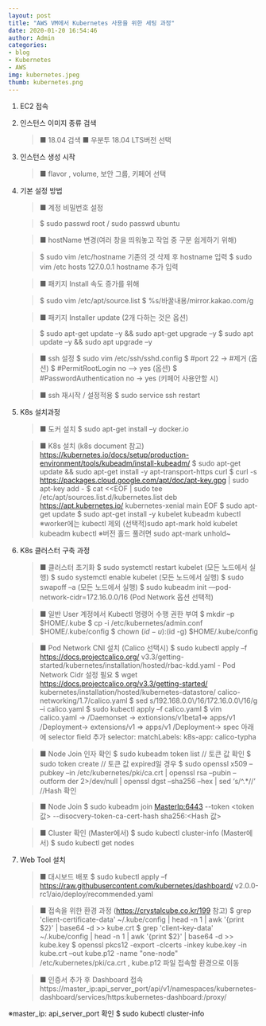 ```yaml
---
layout: post
title: "AWS VM에서 Kubernetes 사용을 위한 세팅 과정"
date: 2020-01-20 16:54:46
author: Admin
categories: 
- blog 
- Kubernetes
- AWS
img: kubernetes.jpeg
thumb: kubernetes.png
---
```


1. EC2 접속

2. 인스턴스 이미지 종류 검색 
	>■ 18.04 검색
	>■ 우분투 18.04 LTS버전 선택

3. 인스턴스 생성 시작
	>■ flavor , volume, 보안 그룹, 키페어 선택
<!--more-->
4. 기본 설정 방법
	>■ 계정 비밀번호 설정

	>	$ sudo passwd root / sudo passwd ubuntu
	
	>■ hostName 변경(여러 창을 띄워놓고 작업 중 구분 쉽게하기 위해)

	>	$ sudo vim /etc/hostname	기존의 것 삭제 후 hostname 입력
	>	$ sudo vim /etc hosts		127.0.0.1 hostname 추가 입력
	
	>■ 패키지 Install 속도 증가를 위해

	>	$ sudo vim /etc/apt/source.list
	>	$ %s/바꿀내용/mirror.kakao.com/g

	>■ 패키지 Installer update (2개 다하는 것은 옵션)
	
	>	$ sudo apt-get update –y && sudo apt-get upgrade –y
	>	$ sudo apt update –y && sudo apt upgrade –y

	>■ ssh 설정
	>	$ sudo vim /etc/ssh/sshd.config
	>	$ #port 22 -> #제거 (옵션)
	>	$ #PermitRootLogin no –> yes (옵션)
	>	$ #PasswordAuthentication no  -> yes (키페어 사용안할 시)

	>■ ssh 재시작 / 설정적용
	>	$ sudo service ssh restart

5. K8s 설치과정 
	>■ 도커 설치
	>	$ sudo apt-get install –y docker.io
	
	>■ K8s 설치 (k8s document 참고) 
	> 	https://kubernetes.io/docs/setup/production-environment/tools/kubeadm/install-kubeadm/
	>	$ sudo apt-get update && sudo apt-get install -y apt-transport-https curl
	>	$ curl -s https://packages.cloud.google.com/apt/doc/apt-key.gpg | sudo 		apt-key add -
	>	$ cat <<EOF | sudo tee /etc/apt/sources.list.d/kubernetes.list
	>	  deb https://apt.kubernetes.io/ kubernetes-xenial main
	>     EOF
	>	$ sudo apt-get update
	>	$ sudo apt-get install -y kubelet kubeadm kubectl 
		※worker에는 kubectl 제외
	(선택적)sudo apt-mark hold kubelet kubeadm kubectl
		※버전 홀드 풀려면 sudo apt-mark unhold~
	
6. K8s 클러스터 구축 과정
	>■ 클러스터 초기화
		$ sudo systemctl restart kubelet (모든 노드에서 실행)
		$ sudo systemctl enable kubelet (모든 노드에서 실행)
		$ sudo swapoff –a (모든 노드에서 실행)
		$ sudo kubeadm init —pod-network-cidr=172.16.0.0/16
			(Pod Network 옵션 선택적)

	>■ 일반 User 계정에서 Kubectl 명령어 수행 권한 부여
		$ mkdir –p $HOME/.kube
		$ cp -i /etc/kubernetes/admin.conf $HOME/.kube/config
		$ chown $(id -u):$(id -g) $HOME/.kube/config

	>■ Pod Network CNI 설치 (Calico 선택시)
		$ sudo kubectl apply –f 	https://docs.projectcalico.org/
		v3.3/getting-started/kubernetes/installation/hosted/rbac-kdd.yaml		- Pod Network Cidr 설정 필요
		$ wget https://docs.projectcalico.org/v3.3/getting-started/
		kubernetes/installation/hosted/kubernetes-datastore/
		calico-networking/1.7/calico.yaml
		$ sed s/192.168.0.0\\/16/172.16.0.0\\/16/g –i calico.yaml
		$ sudo kubectl apply –f calico.yaml
		$ vim calico.yaml -> /Daemonset -> extionsions/v1beta1=> apps/v1				
                /Deployment-> extensions/v1 => apps/v1
				/Deployment-> spec 아래에 selector field 추가
			selector:
			  matchLabels:
			     k8s-app: calico-typha	
	
	>■ Node Join 인자 확인
		$ sudo kubeadm token list // 토큰 값 확인
		$ sudo token create // 토큰 값 expired일 경우
		$ sudo openssl x509 –pubkey –in /etc/kubernetes/pki/ca.crt |
		openssl rsa –pubin –outform der 2>/dev/null |
		openssl dgst –sha256 –hex | sed ‘s/^.*//’	//Hash 확인
	
	>■ Node Join
		$ sudo kubeadm join <MasterIp:6443> --token <token 값> 
		--disocvery-token-ca-cert-hash sha256:<Hash 값>
	
	>■ Cluster 확인
		(Master에서) $ sudo kubectl cluster-info
		(Master에서) $ sudo kubectl get nodes 

7. Web Tool 설치
	>■ 대시보드 배포
$ sudo kubectl apply –f https://raw.githubusercontent.com/kubernetes/dashboard/
v2.0.0-rc1/aio/deploy/recommended.yaml
	
	>■ 접속을 위한 환경 과정 (https://crystalcube.co.kr/199 참고)
	$ grep 'client-certificate-data' ~/.kube/config | head -n 1 | awk '{print $2}' | base64 -d >> kube.crt
	$ grep 'client-key-data' ~/.kube/config | head -n 1 | awk '{print $2}' | base64 -d >> kube.key
	$ openssl pkcs12 -export -clcerts -inkey kube.key -in kube.crt –out kube.p12 -name "one-node"
	/etc/kubernetes/pki/ca.crt , kube.p12 파일 접속할 환경으로 이동
	
	>■ 인증서 추가 후 Dashboard 접속 
https://master_ip:api_server_port/api/v1/namespaces/kubernetes-dashboard/services/https:kubernetes-dashboard:/proxy/

※master_ip: api_server_port 확인
	$ sudo kubectl cluster-info